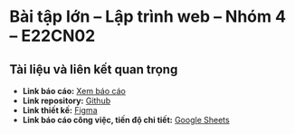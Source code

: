 # Bài tập lớn – Lập trình web – Nhóm 4 – E22CN02

## Tài liệu và liên kết quan trọng

- **Link báo cáo:** [Xem báo cáo](https://drive.google.com/file/d/1IWvhZGLhyuIKDj0t1Jnly20ObbbXSCXl/view?usp=sharing)
- **Link repository:** [Github](https://github.com/trungng29/btl-web)
- **Link thiết kế:** [Figma](https://www.figma.com/design/xucNIw1ZdVkL1Jo1APhKiJ/BTL_Web_Design?node-id=754-17&t=cbnL2WnRwkit4u1y-1)
- **Link báo cáo công việc, tiến độ chi tiết:** [Google Sheets](https://docs.google.com/spreadsheets/d/15BDZ4sQB7ddAbQYvOpZoDYOAGVVQ4B55AJJOE17m7pk/edit?gid=0#gid=0)
